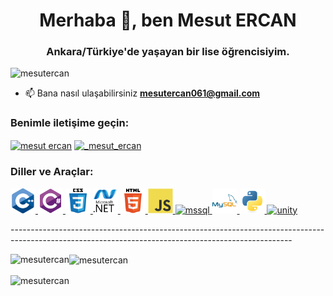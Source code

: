 <h1 align="center">Merhaba 👋, ben Mesut ERCAN</h1>
<h3 align="center">Ankara/Türkiye'de yaşayan bir lise öğrencisiyim.</h3>

<p align="left"> <img src="https://komarev.com/ghpvc/?username=mesutercan&label=Profile%20views&color=0e75b6&style=flat" alt="mesutercan" /> </p>

- 📫 Bana nasıl ulaşabilirsiniz **mesutercan061@gmail.com**

<h3 align="left">Benimle iletişime geçin:</h3>
<p align="left">
<a href="https://linkedin.com/in/mesut-ercan" target="blank"><img align="center" src="https://raw.githubusercontent.com/rahuldkjain/github-profile-readme-generator/master/src/images/icons/Social/linked-in-alt.svg" alt="mesut ercan" height="30" width="40" /></a>
<a href="https://instagram.com/_mesut_ercan" target="blank"><img align="center" src="https://raw.githubusercontent.com/rahuldkjain/github-profile-readme-generator/master/src/images/icons/Social/instagram.svg" alt="_mesut_ercan" height="30" width="40" /></a>
</p>

<h3 align="left">Diller ve Araçlar:</h3>
<p align="left"> <a href="https://www.w3schools.com/cpp/" target="_blank" rel="noreferrer"> <img src="https://raw.githubusercontent.com/devicons/devicon/master/icons/cplusplus/cplusplus-original.svg" alt="cplusplus" width="40" height="40"/> </a>
  <a href="https://www.w3schools.com/cs/" target="_blank" rel="noreferrer"> <img src="https://raw.githubusercontent.com/devicons/devicon/master/icons/csharp/csharp-original.svg" alt="csharp" width="40" height="40"/> </a> 
  <a href="https://www.w3schools.com/css/" target="_blank" rel="noreferrer"> <img src="https://raw.githubusercontent.com/devicons/devicon/master/icons/css3/css3-original-wordmark.svg" alt="css3" width="40" height="40"/> </a> 
  <a href="https://dotnet.microsoft.com/" target="_blank" rel="noreferrer"> <img src="https://raw.githubusercontent.com/devicons/devicon/master/icons/dot-net/dot-net-original-wordmark.svg" alt="dotnet" width="40" height="40"/> </a> 
  <a href="https://www.w3.org/html/" target="_blank" rel="noreferrer"> <img src="https://raw.githubusercontent.com/devicons/devicon/master/icons/html5/html5-original-wordmark.svg" alt="html5" width="40" height="40"/> </a> 
  <a href="https://developer.mozilla.org/tr-TR/docs/Web/JavaScript" target="_blank" rel="noreferrer"> <img src="https://raw.githubusercontent.com/devicons/devicon/master/icons/javascript/javascript-original.svg" alt="javascript" width="40" height="40"/> </a> 
  <a href="https://www.microsoft.com/tr-TR/sql-server" target="_blank" rel="noreferrer"> <img src="https://www.svgrepo.com/show/303229/microsoft-sql-server-logo.svg" alt="mssql" width="40" height="40"/> </a>
  <a href="https://www.mysql.com/" target="_blank" rel="noreferrer"> <img src="https://raw.githubusercontent.com/devicons/devicon/master/icons/mysql/mysql-original-wordmark.svg" alt="mysql" width="40" height="40"/> </a>
  <a href="https://www.python.org" target="_blank" rel="noreferrer"> <img src="https://raw.githubusercontent.com/devicons/devicon/master/icons/python/python-original.svg" alt="python" width="40" height="40"/> </a> 
  <a href="https://unity.com/" target="_blank" rel="noreferrer"> <img src="https://www.vectorlogo.zone/logos/unity3d/unity3d-icon.svg" alt="unity" width="40" height="40"/> </a> </p>
  <p>----------------------------------------------------------------------------------------------------------------------------------------------------</p>

<p><img align="left" src="https://github-readme-stats.vercel.app/api/top-langs?username=mesutercan&show_icons=true&locale=en&layout=compact" alt="mesutercan" /></p>

<p> <img align="center" src="https://github-readme-stats.vercel.app/api?username=mesutercan&show_icons=true&locale=tr" alt="mesutercan" /></p>

<p><img align="center" src="https://github-readme-streak-stats.herokuapp.com/?user=mesutercan&" alt="mesutercan" /></p>

